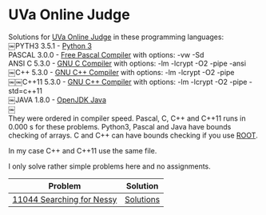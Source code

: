 # UVa Online Judge
Solutions for [UVa Online Judge](https://uva.onlinejudge.org/) in these programming languages:  
￼PYTH3 3.5.1 - [Python 3](https://www.tutorialspoint.com/execute_python3_online.php)  
PASCAL 3.0.0 - [Free Pascal Compiler](https://www.tutorialspoint.com/compile_pascal_online.php) with options: -vw -Sd  
ANSI C 5.3.0 - [GNU C Compiler](https://www.tutorialspoint.com/compile_c99_online.php) with options: -lm -lcrypt -O2 -pipe -ansi  
￼C++ 5.3.0 - [GNU C++ Compiler](https://www.tutorialspoint.com/compile_cpp_online.php) with options: -lm -lcrypt -O2 -pipe  
￼￼C++11 5.3.0 - [GNU C++ Compiler](https://www.tutorialspoint.com/compile_cpp11_online.php) with options: -lm -lcrypt -O2 -pipe -std=c++11  
￼JAVA 1.8.0 - [OpenJDK Java](https://www.tutorialspoint.com/compile_java8_online.php)  
￼  
They were ordered in compiler speed. Pascal, C, C++ and C++11 runs in 0.000 s for these problems. Python3, Pascal and Java have
bounds checking of arrays. C and C++ can have bounds checking if you use [ROOT](https://github.com/mobluse/uva/blob/master/root-system.md).
  
In my case C++ and C++11 use the same file.
  
I only solve rather simple problems here and no assignments.

| Problem | Solution |
| ------- | -------- |
| [11044	Searching for Nessy](https://uva.onlinejudge.org/index.php?option=com_onlinejudge&Itemid=8&page=show_problem&problem=1985) | [Solutions](https://github.com/mobluse/uva/tree/master/11044) |
